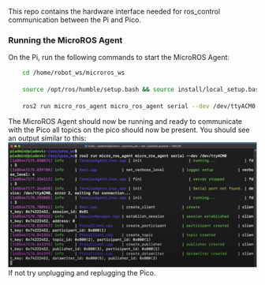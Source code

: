 This repo contains the hardware interface needed for ros_control communication between the Pi and Pico.
### Running the MicroROS Agent
On the Pi, run the following commands to start the MicroROS Agent:
```bash 
    cd /home/robot_ws/microros_ws
    
    source /opt/ros/humble/setup.bash && source install/local_setup.bash
    
    ros2 run micro_ros_agent micro_ros_agent serial --dev /dev/ttyACM0
```
The MicroROS Agent should now be running and ready to communicate with the Pico all topics on the pico should now be present.  You should see an output similar to this:
![Screenshot 2024-05-03 at 10.08.12 AM.png](microros_output.png)
If not try unplugging and replugging the Pico.